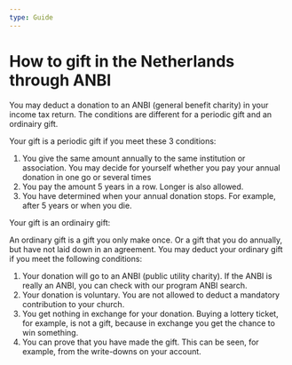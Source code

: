 ```yaml
---
type: Guide
---
```


# How to gift in the Netherlands through ANBI

You may deduct a donation to an ANBI (general benefit charity) in your income tax return. The conditions are different for a periodic gift and an ordinairy gift.

Your gift is a periodic gift if you meet these 3 conditions:

1. You give the same amount annually to the same institution or association. You may decide for yourself whether you pay your annual donation in one go or several times
2. You pay the amount 5 years in a row. Longer is also allowed.
3. You have determined when your annual donation stops. For example, after 5 years or when you die.

Your gift is an ordinairy gift:

An ordinary gift is a gift you only make once. Or a gift that you do annually, but have not laid down in an agreement.
You may deduct your ordinary gift if you meet the following conditions:

1. Your donation will go to an ANBI (public utility charity). If the ANBI is really an ANBI, you can check with our program ANBI search.
2. Your donation is voluntary. You are not allowed to deduct a mandatory contribution to your church.
3. You get nothing in exchange for your donation. Buying a lottery ticket, for example, is not a gift, because in exchange you get the chance to win something.
4. You can prove that you have made the gift. This can be seen, for example, from the write-downs on your account.

